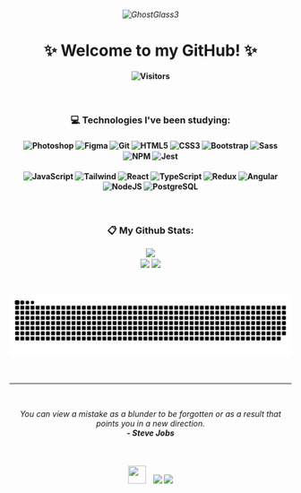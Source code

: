 <h6 align="center">

![GhostGlass3](https://github.com/evelynlacerda/evelynlacerda/assets/109745342/5b882613-7361-4979-af4b-f124945100fd)

</h6>
<h1 align="center">✨ Welcome to my GitHub! ✨</div></h1>
<h4 align="center">
    
![Visitors](https://api.visitorbadge.io/api/visitors?path=https%3A%2F%2Fgithub.com%2Fevelynlacerda&labelColor=%23151515&countColor=%2392d534)

</h4>

<br>

<h3 align="center">💻 Technologies I've been studying:</h3>
<h4 align="center"><div style="display: inline_block">
    <img align="center" alt="Photoshop" height="32" width="40" src="https://cdn.simpleicons.org/adobephotoshop" />
    <img align="center" alt="Figma" height="32" width="40" src="https://raw.githubusercontent.com/danielcranney/readme-generator/main/public/icons/skills/figma-colored.svg" />
    <img align="center" alt="Git" height="32" width="40" src="https://cdn.simpleicons.org/git" />
    <img align="center" alt="HTML5" height="32" width="40" src="https://cdn.simpleicons.org/html5" />
    <img align="center" alt="CSS3" height="32" width="40" src="https://cdn.simpleicons.org/css3" />
    <img align="center" alt="Bootstrap" height="40" width="48" src="https://cdn.simpleicons.org/bootstrap" />
    <img align="center" alt="Sass" height="32" width="40" src="https://cdn.simpleicons.org/sass" />
    <img align="center" alt="NPM" height="32" width="40" src="https://cdn.simpleicons.org/npm" />
    <img align="center" alt="Jest" height="32" width="40" src="https://cdn.simpleicons.org/jest" />
    <div height="2"></div><br>
    <img align="center" alt="JavaScript" height="32" width="40" src="https://cdn.simpleicons.org/javascript" />
    <img align="center" alt="Tailwind" height="32" width="40" src="https://cdn.simpleicons.org/tailwindcss" />
    <img align="center" alt="React" height="32" width="40" src="https://cdn.simpleicons.org/react" />
    <img align="center" alt="TypeScript" height="32" width="40" src="https://cdn.simpleicons.org/typescript" />
    <img align="center" alt="Redux" height="32" width="40" src="https://cdn.simpleicons.org/redux/eeeeee/3e4754" />
    <img align="center" alt="Angular" height="32" width="40" src="https://cdn.simpleicons.org/angular/eeeeee/3e4754" />
    <img align="center" alt="NodeJS" height="32" width="40" src="https://cdn.simpleicons.org/node.js/eeeeee/3e4754" />
    <img align="center" alt="PostgreSQL" height="32" width="40" src="https://cdn.simpleicons.org/postgresql/eeeeee/3e4754" />
</div></h4>

<br>

<h3 align="center">📋 My Github Stats:</h3>
<p align="center">
    <img height="180em" src="https://github-readme-streak-stats.herokuapp.com?user=evelynlacerda&theme=ocean_dark&background=151515&border_radius=4&hide_border=true&mode=weekly"><br>
    <img height="160em" src="https://github-readme-stats.vercel.app/api?username=evelynlacerda&show_icons=true&include_all_commits=true&count_private=true&theme=ocean_dark&bg_color=151515&border_radius=none&hide_border=true">
    <img height="160em" src="https://github-readme-stats.vercel.app/api/top-langs/?username=evelynlacerda&layout=compact&langs_count=7&theme=ocean_dark&bg_color=151515&border_radius=none&hide_border=true"/>
</p>

<br>

<p align="center">

![snake gif](https://github.com/evelynlacerda/evelynlacerda/blob/output/github-contribution-grid-snake-dark.svg)

</p>

<br>
<hr>
<br>

<p align="center">
    <i>You can view a mistake as a blunder to be forgotten or as a result that points you in a new direction.</i><br>
    <i align="center"><b>- Steve Jobs</b></i>
</p>

<br>

<h4 align="center">
    <img height="32" width="32" src="https://badges.pufler.dev/contributors/evelynlacerda/evelynlacerda?size=50&padding=5&perRow=10&bots=true" />&nbsp&nbsp&nbsp
    <a href="https://www.linkedin.com/in/evelynslacerda" target="_blank"><img src="https://img.shields.io/badge/-LinkedIn-%230c1014?style=for-the-badge&logo=linkedin&logoColor=0a66c2" target="_blank"></a>
    <a href = "mailto:evelyndsl@outlook.com"><img src="https://img.shields.io/badge/Outlook-0c1014?style=for-the-badge&logo=microsoft-outlook&logoColor=0078D4" target="_blank"></a>
</h4>
